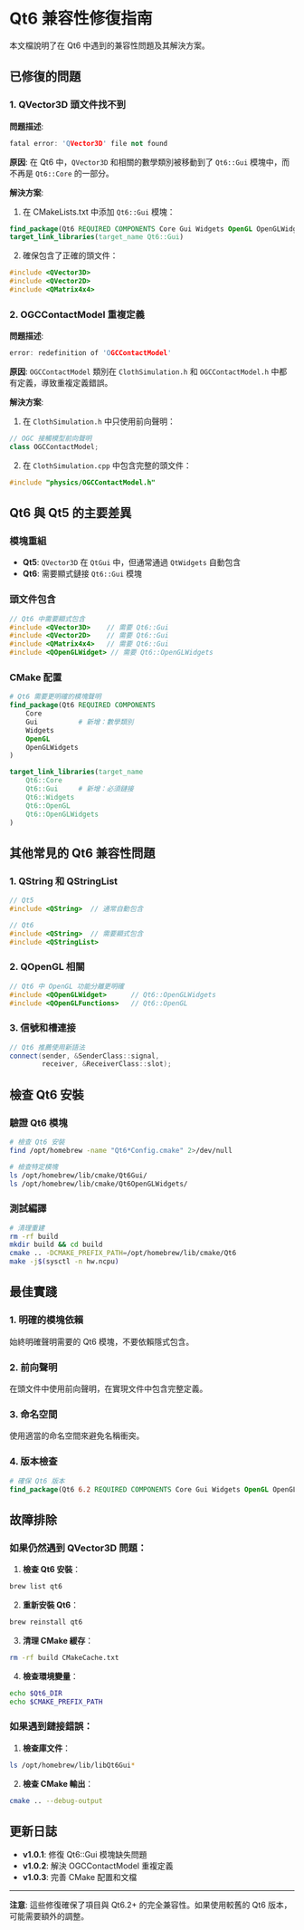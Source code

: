 # Qt6 兼容性修復指南

本文檔說明了在 Qt6 中遇到的兼容性問題及其解決方案。

## 已修復的問題

### 1. QVector3D 頭文件找不到

**問題描述**:
```cpp
fatal error: 'QVector3D' file not found
```

**原因**:
在 Qt6 中，`QVector3D` 和相關的數學類別被移動到了 `Qt6::Gui` 模塊中，而不再是 `Qt6::Core` 的一部分。

**解決方案**:
1. 在 CMakeLists.txt 中添加 `Qt6::Gui` 模塊：
```cmake
find_package(Qt6 REQUIRED COMPONENTS Core Gui Widgets OpenGL OpenGLWidgets)
target_link_libraries(target_name Qt6::Gui)
```

2. 確保包含了正確的頭文件：
```cpp
#include <QVector3D>
#include <QVector2D>
#include <QMatrix4x4>
```

### 2. OGCContactModel 重複定義

**問題描述**:
```cpp
error: redefinition of 'OGCContactModel'
```

**原因**:
`OGCContactModel` 類別在 `ClothSimulation.h` 和 `OGCContactModel.h` 中都有定義，導致重複定義錯誤。

**解決方案**:
1. 在 `ClothSimulation.h` 中只使用前向聲明：
```cpp
// OGC 接觸模型前向聲明
class OGCContactModel;
```

2. 在 `ClothSimulation.cpp` 中包含完整的頭文件：
```cpp
#include "physics/OGCContactModel.h"
```

## Qt6 與 Qt5 的主要差異

### 模塊重組
- **Qt5**: `QVector3D` 在 `QtGui` 中，但通常通過 `QtWidgets` 自動包含
- **Qt6**: 需要顯式鏈接 `Qt6::Gui` 模塊

### 頭文件包含
```cpp
// Qt6 中需要顯式包含
#include <QVector3D>    // 需要 Qt6::Gui
#include <QVector2D>    // 需要 Qt6::Gui
#include <QMatrix4x4>   // 需要 Qt6::Gui
#include <QOpenGLWidget> // 需要 Qt6::OpenGLWidgets
```

### CMake 配置
```cmake
# Qt6 需要更明確的模塊聲明
find_package(Qt6 REQUIRED COMPONENTS 
    Core 
    Gui          # 新增：數學類別
    Widgets 
    OpenGL 
    OpenGLWidgets
)

target_link_libraries(target_name
    Qt6::Core
    Qt6::Gui     # 新增：必須鏈接
    Qt6::Widgets
    Qt6::OpenGL
    Qt6::OpenGLWidgets
)
```

## 其他常見的 Qt6 兼容性問題

### 1. QString 和 QStringList
```cpp
// Qt5
#include <QString>  // 通常自動包含

// Qt6
#include <QString>  // 需要顯式包含
#include <QStringList>
```

### 2. QOpenGL 相關
```cpp
// Qt6 中 OpenGL 功能分離更明確
#include <QOpenGLWidget>      // Qt6::OpenGLWidgets
#include <QOpenGLFunctions>   // Qt6::OpenGL
```

### 3. 信號和槽連接
```cpp
// Qt6 推薦使用新語法
connect(sender, &SenderClass::signal, 
        receiver, &ReceiverClass::slot);
```

## 檢查 Qt6 安裝

### 驗證 Qt6 模塊
```bash
# 檢查 Qt6 安裝
find /opt/homebrew -name "Qt6*Config.cmake" 2>/dev/null

# 檢查特定模塊
ls /opt/homebrew/lib/cmake/Qt6Gui/
ls /opt/homebrew/lib/cmake/Qt6OpenGLWidgets/
```

### 測試編譯
```bash
# 清理重建
rm -rf build
mkdir build && cd build
cmake .. -DCMAKE_PREFIX_PATH=/opt/homebrew/lib/cmake/Qt6
make -j$(sysctl -n hw.ncpu)
```

## 最佳實踐

### 1. 明確的模塊依賴
始終明確聲明需要的 Qt6 模塊，不要依賴隱式包含。

### 2. 前向聲明
在頭文件中使用前向聲明，在實現文件中包含完整定義。

### 3. 命名空間
使用適當的命名空間來避免名稱衝突。

### 4. 版本檢查
```cmake
# 確保 Qt6 版本
find_package(Qt6 6.2 REQUIRED COMPONENTS Core Gui Widgets OpenGL OpenGLWidgets)
```

## 故障排除

### 如果仍然遇到 QVector3D 問題：

1. **檢查 Qt6 安裝**：
```bash
brew list qt6
```

2. **重新安裝 Qt6**：
```bash
brew reinstall qt6
```

3. **清理 CMake 緩存**：
```bash
rm -rf build CMakeCache.txt
```

4. **檢查環境變量**：
```bash
echo $Qt6_DIR
echo $CMAKE_PREFIX_PATH
```

### 如果遇到鏈接錯誤：

1. **檢查庫文件**：
```bash
ls /opt/homebrew/lib/libQt6Gui*
```

2. **檢查 CMake 輸出**：
```bash
cmake .. --debug-output
```

## 更新日誌

- **v1.0.1**: 修復 Qt6::Gui 模塊缺失問題
- **v1.0.2**: 解決 OGCContactModel 重複定義
- **v1.0.3**: 完善 CMake 配置和文檔

---

**注意**: 這些修復確保了項目與 Qt6.2+ 的完全兼容性。如果使用較舊的 Qt6 版本，可能需要額外的調整。
